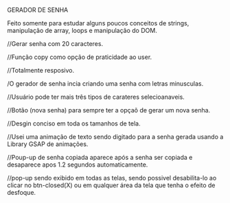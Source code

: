 GERADOR DE SENHA

Feito somente para estudar alguns poucos conceitos de strings, manipulação de array, loops e manipulação do DOM.

//Gerar senha com 20 caracteres.

//Função copy como opção de praticidade ao user.

//Totalmente resposivo.

/O gerador de senha incia criando uma senha com letras minusculas.

//Usuário pode ter mais três tipos de carateres selecioanaveis.

//Botão (nova senha) para sempre ter a opçaõ de gerar um nova senha.

//Desgin conciso em toda os tamanhos de tela.

//Usei uma animação de texto sendo digitado para a senha gerada usando a Library GSAP de animações.

//Poup-up de senha copiada aparece após a senha ser copiada e desaparece apos 1.2 segundos automaticamente.

//pop-up sendo exibido em todas as telas, sendo possivel desabilita-lo ao clicar no btn-closed(X) ou em qualquer área da tela que tenha o efeito de desfoque.


